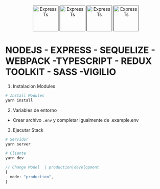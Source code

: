 <p align="center">
  <a href="" target="blank"><img src="https://encrypted-tbn0.gstatic.com/images?q=tbn:ANd9GcShOLDxtNlC0XF-TOQJ1_jPGrl06m2mzm6RHc9GvyapBi1RqLT8dHfe8TEziXx8XU1UuCM&usqp=CAU" width="80" alt="Express Ts" /></a>
  <a href="" target="blank"><img src="https://upload.wikimedia.org/wikipedia/commons/thumb/d/d9/Node.js_logo.svg/1280px-Node.js_logo.svg.png" width="80" alt="Express Ts" /></a>
  <a href="" target="blank"><img src="https://upload.wikimedia.org/wikipedia/commons/thumb/4/4c/Typescript_logo_2020.svg/2048px-Typescript_logo_2020.svg.png" width="80" alt="Express Ts" /></a>
    <a href="" target="blank"><img src="https://redux-toolkit.js.org/img/redux-logo-landscape.png" width="80" alt="Express Ts" /></a>
</p>

# NODEJS - EXPRESS - SEQUELIZE - WEBPACK -TYPESCRIPT - REDUX TOOLKIT - SASS -VIGILIO

1. Instalacion Modules

```bash
# Install Modules
yarn install
```

2.  Variables de entorno

-   Crear archivo `.env` y completar igualmente de .example.env

3. Ejecutar Stack

```bash
# Servidor
yarn server
```

```bash
# Cliente
yarn dev
```

```ts
// Change Model  | production|development
{
  mode: "production",
}

```
